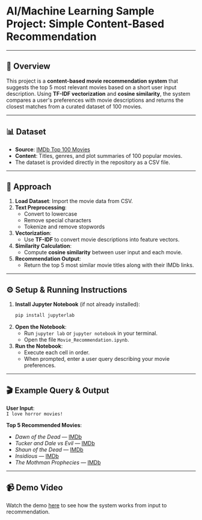 # AI/Machine Learning Sample Project: Simple Content-Based Recommendation

---

## 🌟 Overview

This project is a **content-based movie recommendation system** that suggests the top 5 most relevant movies based on a short user input description. Using **TF-IDF vectorization** and **cosine similarity**, the system compares a user's preferences with movie descriptions and returns the closest matches from a curated dataset of 100 movies.

---

## 📊 Dataset

- **Source**: [IMDb Top 100 Movies](https://www.imdb.com/list/ls053251213/)
- **Content**: Titles, genres, and plot summaries of 100 popular movies.
- The dataset is provided directly in the repository as a CSV file.

---

## 🧠 Approach

1. **Load Dataset**: Import the movie data from CSV.
2. **Text Preprocessing**:
   - Convert to lowercase
   - Remove special characters
   - Tokenize and remove stopwords
3. **Vectorization**:
   - Use **TF-IDF** to convert movie descriptions into feature vectors.
4. **Similarity Calculation**:
   - Compute **cosine similarity** between user input and each movie.
5. **Recommendation Output**:
   - Return the top 5 most similar movie titles along with their IMDb links.

---

## ⚙️ Setup & Running Instructions

1. **Install Jupyter Notebook** (if not already installed):
   ```bash
   pip install jupyterlab
   ```
2. **Open the Notebook**:
   - Run `jupyter lab` or `jupyter notebook` in your terminal.
   - Open the file `Movie_Recommendation.ipynb`.
3. **Run the Notebook**:
   - Execute each cell in order.
   - When prompted, enter a user query describing your movie preferences.

---

## 🎬 Example Query & Output

**User Input**:  
`I love horror movies!`

**Top 5 Recommended Movies**:
- *Dawn of the Dead* — [IMDb](https://www.imdb.com/title/tt0363547/)
- *Tucker and Dale vs Evil* — [IMDb](https://www.imdb.com/title/tt1465522/)
- *Shaun of the Dead* — [IMDb](https://www.imdb.com/title/tt0365748/)
- *Insidious* — [IMDb](https://www.imdb.com/title/tt1591095/)
- *The Mothman Prophecies* — [IMDb](https://www.imdb.com/title/tt0265349/)

---

## 📹 Demo Video

Watch the demo [here](https://youtu.be/0F_FnaNtMWQ) to see how the system works from input to recommendation.
